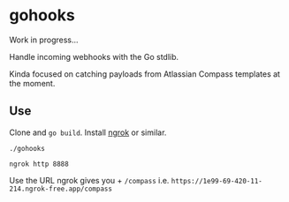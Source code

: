 # gohooks

Work in progress...

Handle incoming webhooks with the Go stdlib.

Kinda focused on catching payloads from Atlassian Compass templates at the moment.

## Use

Clone and `go build`. Install [ngrok](https://ngrok.com) or similar.

`./gohooks`

`ngrok http 8888`

Use the URL ngrok gives you + `/compass` i.e. `https://1e99-69-420-11-214.ngrok-free.app/compass`
